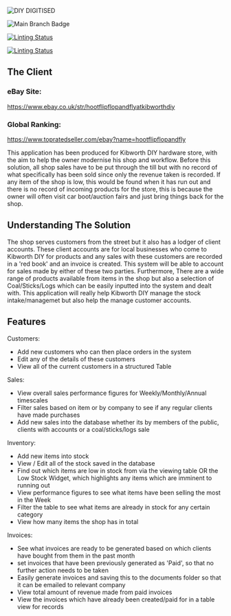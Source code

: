 ![DIY DIGITISED](https://user-images.githubusercontent.com/70120980/131133443-8f1dfc97-6ef4-4eaa-998f-1760bf5aa160.png)
 
![Main Branch Badge](https://github.com/github/docs/actions/workflows/main.yml/badge.svg?branch=Main&style=shield)

[![Linting Status](https://github.com/KitchenPizzeria/DIY-DIGITISED/workflows/Pylint/badge.svg)](https://github.com/KitchenPizzeria/DIY-DIGITISED/actions)

[![Linting Status](https://github.com/KitchenPizzeria/DIY-DIGITISED/workflows/Create-Release/badge.svg)](https://github.com/KitchenPizzeria/DIY-DIGITISED/actions)


 
## The Client

### eBay Site:
https://www.ebay.co.uk/str/hootflipflopandflyatkibworthdiy

### Global Ranking:
https://www.topratedseller.com/ebay?name=hootflipflopandfly

This application has been produced for Kibworth DIY hardware store, with the aim to help the owner modernise his shop and workflow. Before this solution, all shop sales have to be put through the till but with no record of what specifically has been sold since only the revenue taken is recorded. If any item of the shop is low, this would be found when it has run out and there is no record of incoming products for the store, this is because the owner will often visit car boot/auction fairs and just bring things back for the shop.

## Understanding The Solution
The shop serves customers from the street but it also has a lodger of client accounts. These client accounts are for local businesses who come to Kibworth DIY for products and any sales with these customers are recorded in a 'red book' and an invoice is created. This system will be able to account for sales made by either of these two parties. Furthermore, There are a wide range of products available from items in the shop but also a selection of Coal/Sticks/Logs which can be easily inputted into the system and dealt with. This application will really help Kibworth DIY manage the stock intake/managemet but also help the manage customer accounts.

## Features

Customers:
 - Add new customers who can then place orders in the system
 - Edit any of the details of these customers
 - View all of the current customers in a structured Table

Sales:
 - View overall sales performance figures for Weekly/Monthly/Annual timescales
 - Filter sales based on item or by company to see if any regular clients have made purchases
 - Add new sales into the database whether its by members of the public, clients with accounts or a coal/sticks/logs sale

Inventory:
 - Add new items into stock 
 - View / Edit all of the stock saved in the database
 - Find out which items are low in stock from via the viewing table OR the Low Stock Widget, which highlights any items which are imminent to running out
 - View performance figures to see what items have been selling the most in the Week 
 - Filter the table to see what items are already in stock for any certain category 
 - View how many items the shop has in total

 Invoices:
  - See what invoices are ready to be generated based on which clients have bought from them in the past month
  - set invoices that have been previously generated as 'Paid', so that no further action needs to be taken
  - Easily generate invoices and saving this to the documents folder so that it can be emailed to relevant company
  - View total amount of revenue made from paid invoices 
  - View the invoices which have already been created/paid for in a table view for records


